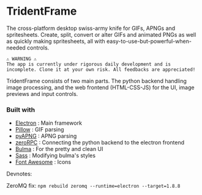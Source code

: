 # TridentFrame

The cross-platform desktop swiss-army knife for GIFs, APNGs and spritesheets. Create, split, convert or alter GIFs and animated PNGs as well as quickly making spritesheets, all with easy-to-use-but-powerful-when-needed controls.

```
⚠️ WARNING ⚠️
The app is currently under rigorous daily development and is incomplete. Clone it at your own risk. All feedbacks are appreciated!
```

TridentFrame consists of two main parts. The python backend handling image processing, and the web frontend (HTML-CSS-JS) for the UI, image previews and input controls.

### Built with
*   [Electron](https://electronjs.org/) : Main framework
*   [Pillow](https://python-pillow.org/) : GIF parsing
*   [pyAPNG](https://github.com/eight04/pyAPNG) : APNG parsing
*   [zeroRPC](https://www.zerorpc.io/) : Connecting the python backend to the electron frontend
*   [Bulma](https://bulma.io/) : For the pretty and clean UI
*   [Sass](https://sass-lang.com/) : Modifying bulma's styles
*   [Font Awesome](https://fontawesome.com/) : Icons

Devnotes: 

ZeroMQ fix: `npm rebuild zeromq --runtime=electron --target=1.8.8`
